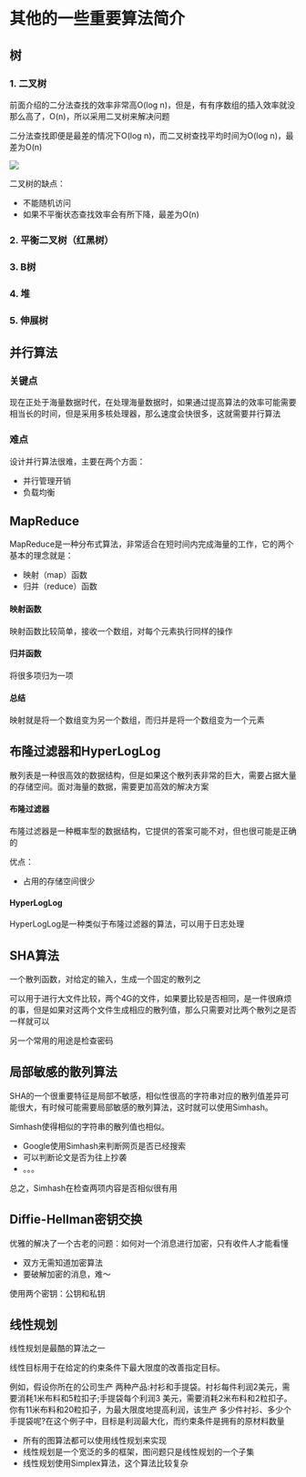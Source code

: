 # 其他的一些重要算法简介

## 树

### 1. 二叉树

前面介绍的二分法查找的效率非常高O(log n)，但是，有有序数组的插入效率就没那么高了，O(n)，所以采用二叉树来解决问题

二分法查找即便是最差的情况下O(log n)，而二叉树查找平均时间为O(log n)，最差为O(n)

![](https://i.loli.net/2019/05/06/5ccfd777bf460.jpg)

二叉树的缺点：
* 不能随机访问
* 如果不平衡状态查找效率会有所下降，最差为O(n)


### 2. 平衡二叉树（红黑树）

### 3. B树

### 4. 堆

### 5. 伸展树

## 并行算法

### 关键点

现在正处于海量数据时代，在处理海量数据时，如果通过提高算法的效率可能需要相当长的时间，但是采用多核处理器，那么速度会快很多，这就需要并行算法

### 难点

设计并行算法很难，主要在两个方面：
* 并行管理开销
* 负载均衡

## MapReduce

MapReduce是一种分布式算法，非常适合在短时间内完成海量的工作，它的两个基本的理念就是：
* 映射（map）函数
* 归并（reduce）函数

#### 映射函数
映射函数比较简单，接收一个数组，对每个元素执行同样的操作

#### 归并函数
将很多项归为一项

#### 总结
映射就是将一个数组变为另一个数组，而归并是将一个数组变为一个元素

## 布隆过滤器和HyperLogLog

散列表是一种很高效的数据结构，但是如果这个散列表非常的巨大，需要占据大量的存储空间。面对海量的数据，需要更加高效的解决方案

#### 布隆过滤器
布隆过滤器是一种概率型的数据结构，它提供的答案可能不对，但也很可能是正确的

优点：
* 占用的存储空间很少

#### HyperLogLog
HyperLogLog是一种类似于布隆过滤器的算法，可以用于日志处理

## SHA算法
一个散列函数，对给定的输入，生成一个固定的散列之

可以用于进行大文件比较，两个4G的文件，如果要比较是否相同，是一件很麻烦的事，但是如果对这两个文件生成相应的散列值，那么只需要对比两个散列之是否一样就可以

另一个常用的用途是检查密码

## 局部敏感的散列算法
SHA的一个很重要特征是局部不敏感，相似性很高的字符串对应的散列值差异可能很大，有时候可能需要局部敏感的散列算法，这时就可以使用Simhash。

Simhash使得相似的字符串的散列值也相似。
* Google使用Simhash来判断网页是否已经搜索
* 可以判断论文是否为往上抄袭
* 。。。

总之，Simhash在检查两项内容是否相似很有用

## Diffie-Hellman密钥交换
优雅的解决了一个古老的问题：如何对一个消息进行加密，只有收件人才能看懂
* 双方无需知道加密算法
* 要破解加密的消息，难～

使用两个密钥：公钥和私钥

## 线性规划

线性规划是最酷的算法之一

线性目标用于在给定的约束条件下最大限度的改善指定目标。

例如，假设你所在的公司生产 两种产品:衬衫和手提袋。衬衫每件利润2美元，需要消耗1米布料和5粒扣子;手提袋每个利润3 美元，需要消耗2米布料和2粒扣子。你有11米布料和20粒扣子，为最大限度地提高利润，该生产 多少件衬衫、多少个手提袋呢?在这个例子中，目标是利润最大化，而约束条件是拥有的原材料数量

* 所有的图算法都可以使用线性规划来实现
* 线性规划是一个宽泛的多的框架，图问题只是线性规划的一个子集
* 线性规划使用Simplex算法，这个算法比较复杂